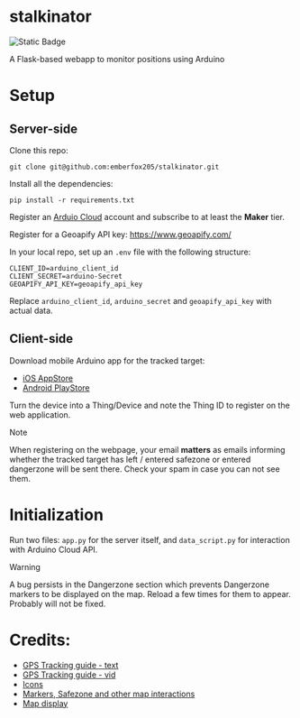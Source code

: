 # stalkinator

![Static Badge](https://img.shields.io/badge/Python-3.12.0-blue?style=flat&logo=Python&logoColor=white)

A Flask-based webapp to monitor positions using Arduino 

# Setup

## Server-side

Clone this repo: 

`git clone git@github.com:emberfox205/stalkinator.git` 

Install all the dependencies:

`pip install -r requirements.txt`

Register an [Arduio Cloud](https://cloud.arduino.cc/) account and subscribe to at least the **Maker** tier. 

Register for a Geoapify API key: https://www.geoapify.com/

In your local repo, set up an `.env` file with the following structure:

```
CLIENT_ID=arduino_client_id
CLIENT_SECRET=arduino-Secret
GEOAPIFY_API_KEY=geoapify_api_key
```
Replace `arduino_client_id`, `arduino_secret` and `geoapify_api_key` with actual data. 

## Client-side 

Download mobile Arduino app for the tracked target: 

- [iOS AppStore](https://apps.apple.com/vn/app/arduino-iot-cloud-remote/id1514358431?l=vi)
- [Android PlayStore](https://play.google.com/store/apps/details?id=cc.arduino.cloudiot&hl=en)

Turn the device into a Thing/Device and note the Thing ID to register on the web application.

> [!NOTE] 
> When registering on the webpage, your email **matters** as emails informing whether the tracked target has left / entered safezone or entered dangerzone will be sent there. Check your spam in case you can not see them.

# Initialization

Run two files: `app.py` for the server itself, and `data_script.py` for interaction with Arduino Cloud API.

> [!WARNING]
> A bug persists in the Dangerzone section which prevents Dangerzone markers to be displayed on the map. Reload a few times for them to appear. Probably will not be fixed.

# Credits: 

 - [GPS Tracking guide - text](https://iot.microchip.com/docs/arduino/examples/GPS%20Tracker/Arduino%20Sketch)
 - [GPS Tracking guide - vid](https://www.youtube.com/watch?v=WYT7r62AEYo&t=6s)
 - [Icons](https://www.flaticon.com/)
 - [Markers, Safezone and other map interactions](https://leafletjs.com/)
 - [Map display](https://www.openstreetmap.org/)
